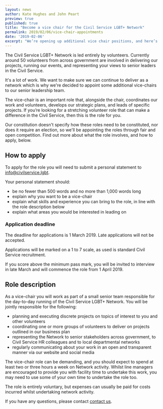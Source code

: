 ```yaml
---
layout: news
author: Kate Hughes and John Peart
preview: true
published: true
title: "Become a vice chair for the Civil Service LGBT+ Network"
permalink: 2019/02/06/vice-chair-appointments
date: '2019-02-06'
excerpt: "We’re opening up additional vice chair positions, and here’s how you can apply."
---
```


The Civil Service LGBT+ Network is led entirely by volunteers. Currently around 50 volunteers from across government are involved in delivering our projects, running our events, and representing your views to senior leaders in the Civil Service. 

It's a lot of work. We want to make sure we can continue to deliver as a network which is why we're decided to appoint some additional vice-chairs to our senior leadership team. 

The vice-chair is an important role that, alongside the chair, coordinates our work and volunteers, develops our strategic plans, and leads of specific projects. If you’re looking for a stretching volunteer role that can make a difference in the Civil Service, then this is the role for you.

Our constitution doesn't specify how these roles need to be constituted, nor does it require an election, so we'll be appointing the roles through fair and open competition. Find out more about what the role involves, and how to apply, below. 

## How to apply

To apply for the role you will need to submit a personal statement to [info@civilservice.lgbt](mailto:info@civilservice.lgbt).

Your personal statement should:

- be no fewer than 500 words and no more than 1,000 words long
- explain why you want to be a vice-chair
- explain what skills and experience you can bring to the role, in line with the role description below
- explain what areas you would be interested in leading on

### Application deadline 

The deadline for applications is 1 March 2019. Late applications will not be accepted.

Applications will be marked on a 1 to 7 scale, as used is standard Civil Service recruitment.

If you score above the minimum pass mark, you will be invited to interview in late March and will commence the role from 1 April 2019.

## Role description

As a vice-chair you will work as part of a small senior team responsible for the day-to-day running of the Civil Service LGBT+ Network. You will be jointly responsible for the following:

- planning and executing discrete projects on topics of interest to you and other volunteers
- coordinating one or more groups of volunteers to deliver on projects outlined in our business plan
- representing the Network to senior stakeholders across government, to Civil Service HR colleagues and to local departmental networks
- regularly communicating about your work in an open and transparent manner via our website and social media

The vice-chair role can be demanding, and you should expect to spend at least two or three hours a week on Network activity. Whilst line managers are encouraged to provide you with facility time to undertake this work, you may need to use some of your own time to undertake the role too.

The role is entirely voluntary, but expenses can usually be paid for costs incurred whilst undertaking network activity. 

If you have any questions, please contact [contact us](mailto:info@civilservice.lgbt).